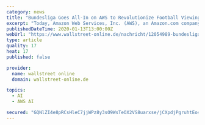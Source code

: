 ```yaml
---
category: news
title: "Bundesliga Goes All-In on AWS to Revolutionize Football Viewing Experience"
excerpt: "Today, Amazon Web Services, Inc. (AWS), an Amazon.com company (NASDAQ: AMZN), announced that Germany's Bundesliga has selected AWS as its official technology provider to deliver more in-depth ..."
publishedDateTime: 2020-01-13T13:00:00Z
webUrl: "https://www.wallstreet-online.de/nachricht/12054989-bundesliga-goes-all-in-on-aws-to-revolutionize-football-viewing-experience/all"
type: article
quality: 17
heat: 17
published: false

provider:
  name: wallstreet online
  domain: wallstreet-online.de

topics:
  - AI
  - AWS AI

secured: "GQNlZI4e8pRCsHleC7jjWPz8y3sO9WsTeOX2VS8uarxse/jCXpdjPgruhtEo48obee09ZM30GqUyW2aibqQ7fmMIbeTMWpFTLW4AxB4DTMTWWfzDA+yX41ELcC95j2QeMhj4mVIO+rr/rERWvLFjaONUkUXaE8qHAA1A2BqIHzhSHlGER/OqDwbp6cfjZP19v838VClScW8IKP/jfjQxjW+vUbR372wYLzSLDDfltfylERy/G/VxwLIyc33mq/sLLoN1+B2b5ploaeMFnoxH/bXxNvfDauOZvl33ooltYVxYn+Viq0A7ZVbdBkjJddMP;BqcozqHJZBn007gDKMzhvQ=="
---
```


